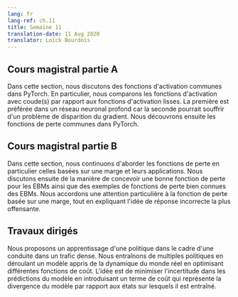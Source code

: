 ```yaml
---
lang: fr
lang-ref: ch.11
title: Semaine 11
translation-date: 11 Aug 2020
translator: Loïck Bourdois
---
```


<!--
## Lecture part A

In this section, we discussed about the common activation functions in Pytorch. In particular, we compared activations with kink(s) versus smooth activations - the former is preferred in a deep neural network as the latter might suffer with gradient vanishing problem. We then learned about the common loss functions in Pytorch.
-->


## Cours magistral partie A

Dans cette section, nous discutons des fonctions d'activation communes dans PyTorch. En particulier, nous comparons les fonctions d'activation avec coude(s) par rapport aux fonctions d'activation lisses. La première est préférée dans un réseau neuronal profond car la seconde pourrait souffrir d'un problème de disparition du gradient. Nous découvrons ensuite les fonctions de perte communes dans PyTorch.


<!--
## Lecture part B


In this section, we continued to learn about loss functions - in particular, margin-based losses and their applications. We then discussed how to design a good loss function for EBMs as well as examples of well-known EBM loss functions. We gave particular attention to margin-based loss function here, as well as explaining the idea of "most offending incorrect answer.
-->

## Cours magistral partie B

Dans cette section, nous continuons d'aborder les fonctions de perte en particulier celles basées sur une marge et leurs applications. Nous discutons ensuite de la manière de concevoir une bonne fonction de perte pour les EBMs ainsi que des exemples de fonctions de perte bien connues des EBMs. Nous accordons une attention particulière à la fonction de perte basée sur une marge, tout en expliquant l'idée de réponse incorrecte la plus offensante.

<!--
## Practicum


This practicum proposed effective policy learning for driving in dense traffic. We trained multiple policies by unrolling a learned model of the real world dynamics by optimizing different cost functions. The idea is to minimize the uncertainty in the model's prediction by introducing a cost term that represents the model's divergence from the states it is trained on. 
-->

## Travaux dirigés
Nous proposons un apprentissage d'une politique dans le cadre d'une conduite dans un trafic dense. Nous entraînons de multiples politiques en déroulant un modèle appris de la dynamique du monde réel en optimisant différentes fonctions de coût. L'idée est de minimiser l'incertitude dans les prédictions du modèle en introduisant un terme de coût qui représente la divergence du modèle par rapport aux états sur lesquels il est entraîné.

